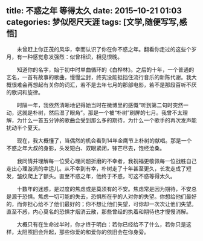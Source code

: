 title: 不惑之年 等得太久
date: 2015–10-21 01:03
categories: 梦似咫尺天涯
tags: [文学,随便写写,感悟]
---
　　未曾赶上你正茂的风华，幸而认识了你在你不惑之年。翻看你走过的这些个岁月，有一种感觉愈发强烈：似曾相识，相见恨晚。

　　知道你的名字，始于初中时单曲循环的《白桦林》。之后的十年，一个普通的艺名，一首有故事的歌曲，慢慢尘封，终究没能抵挡住流行音乐的新陈代谢。我大概很难会再想起有关你的词汇，若不是去年七月的那部电影，若不是那段百听不厌的歌词和旋律。

　　时隔一年，我依然清晰地记得她当时在微博里的感慨“听到第二句时突然一动，这就是朴树，然后湿了眼角”。那是一个被“朴树”刷屏的七月。我曾不太理解，为什么一首五分钟的歌曲会受到那么多的期待，为什么一个歌手的再次发声能扰动半个夏天。

　　现在，我大概懂了，当偶然的机会看到14年金鹰节上朴树的献唱。那是一个不惑之年大叔的身影，头发短白、双眼紧闭，锋芒尽去，饱经沧桑。

　　我同情并理解每一位受心理问题折磨的不幸者，我祝福更敬佩每一位战胜自己走出心理漩涡的幸运儿。从不幸到有幸，朴树走了十年甚至更久，长发走成了短发，皱纹爬上了额头。直至不惑之年，他终于不惑，可这不惑等得太久。

　　十数年的迷惑，是过度的焦虑或是莫须有的不安。焦虑常是因为期待，不安总是源于恐惧。焦虑一切可能的失去，恐惧所在乎的人对你的失望。你想给他们最好的，而你担心给不了他们最好的；你不想让他们失望，可你却一次次让他们失望。直至不惑，内心莫名的恐惧才烟消云散，那些曾经的执着和期待也才慢慢消解。

　　大概只有在生命过半时，你才终于明白：若你已经给不了什么，若你只是这样，太阳照旧会升起，那些你爱的和爱你的依旧会在你身旁。